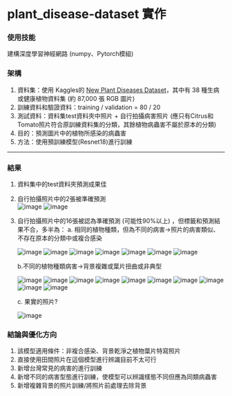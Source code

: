 # plant_disease-dataset 實作
### 使用技能
建構深度學習神經網路 (numpy、Pytorch模組)
   
### 架構
1. 資料集：使用 Kaggles的  [New Plant Diseases Dataset](<https://www.kaggle.com/datasets/vipoooool/new-plant-diseases-dataset/data>)，其中有 38 種生病或健康植物資料集 (約 87,000 張 RGB 圖片)
2. 訓練資料和驗證資料：training / validation = 80 / 20
3. 測試資料：資料集test資料夾中照片 + 自行拍攝病害照片 (應只有Citrus和Tomato照片符合原訓練資料集的分類，其餘植物病蟲害不屬於原本的分類)
4. 目的：預測圖片中的植物所感染的病蟲害
5. 方法：使用預訓練模型(Resnet18)進行訓練
---
### 結果
1. 資料集中的test資料夾預測成果佳
2. 自行拍攝照片中的2張被準確預測  
   ![image](https://github.com/user-attachments/assets/05da3caf-923c-4a08-bdeb-52dbbe33fbe2)
   ![image](https://github.com/user-attachments/assets/16ebb6c6-cdc8-492b-97fc-edab88c17b90)

5. 自行拍攝照片中的16張被認為準確預測 (可能性90%以上) ，但標籤和預測結果不合，多半為：
   a. 相同的植物種類，但為不同的病害->照片的病害類似、不存在原本的分類中或複合感染
   
      ![image](https://github.com/user-attachments/assets/275c917e-5398-4d4d-8e7a-5bc478c6e1d4)
      ![image](https://github.com/user-attachments/assets/86aed123-435b-4417-b917-bf6626eb5988)
      ![image](https://github.com/user-attachments/assets/5f2b99af-7251-493e-bb9a-4493cba2a6ab)
      ![image](https://github.com/user-attachments/assets/80ad3232-6d31-42b3-b8d9-71df378ad7f6)
      ![image](https://github.com/user-attachments/assets/352711ff-4572-42c0-be65-5bf45ca5b25f)
      ![image](https://github.com/user-attachments/assets/c80c6529-9550-4fc5-a729-99765d0254e0)
      ![image](https://github.com/user-attachments/assets/7a322b6d-df2d-46a5-b021-2901aa085167)

   b.不同的植物種類病害->背景複雜或葉片扭曲或非典型
   
      ![image](https://github.com/user-attachments/assets/1454710d-7c00-4ca1-be28-1d05dc902b7a)
      ![image](https://github.com/user-attachments/assets/13d75204-be30-45fe-8c39-b4c1c0663765)
      ![image](https://github.com/user-attachments/assets/0e20cfb5-fece-427c-a61b-0db9815353b8)
      ![image](https://github.com/user-attachments/assets/57dda07a-8852-471f-9fe7-da5bc5ff5c20)
      ![image](https://github.com/user-attachments/assets/9f69177d-db66-4cf7-b401-2a72788d6d6c)
      ![image](https://github.com/user-attachments/assets/51223812-80f1-4d86-8b78-af00f8286cc3)
      ![image](https://github.com/user-attachments/assets/6c63e086-90cc-4d42-a633-1cdff609295c)
      ![image](https://github.com/user-attachments/assets/f481aa75-2eb3-48e0-99cd-f19ce97459a6)
      ![image](https://github.com/user-attachments/assets/7b14aa9b-5a8b-417c-8f3f-71c0e4c03eb5)
      ![image](https://github.com/user-attachments/assets/3004cc9e-1029-46c6-8e52-a3a1e7bba1c4)

   c. 果實的照片?
   
      ![image](https://github.com/user-attachments/assets/9978fe8b-68e8-4bdd-8e2c-7c70d98e5882)
   
### 結論與優化方向
  
   1. 該模型適用條件：非複合感染、背景乾淨之植物葉片特寫照片
   2. 直接使用田間照片在這個模型進行辨識目前不太可行
   3. 新增台灣常見的病害的進行訓練
   4. 新增不同的病害型態進行訓練，使模型可以辨識樣態不同但應為同類病蟲害
   5. 新增複雜背景的照片訓練/將照片前處理去除背景

